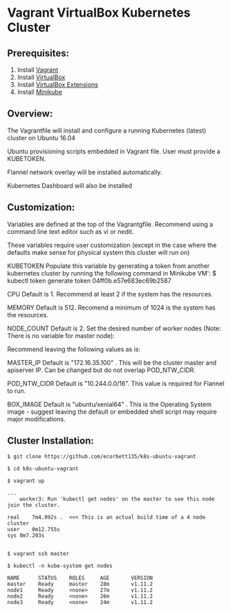 # Vagrant VirtualBox Kubernetes Cluster 

## Prerequisites:

1. Install [Vagrant](https://www.vagrantup.com/)
2. Install [VirtualBox](https://www.virtualbox.org/wiki/Downloads)
3. Install [VirtualBox Extensions](https://download.virtualbox.org/virtualbox/5.2.18/Oracle_VM_VirtualBox_Extension_Pack-5.2.18.vbox-extpack)
4. Install [Minikube](https://kubernetes.io/docs/tasks/tools/install-minikube/)

## Overview:

The Vagrantfile will install and configure a running Kubernetes (latest) cluster on Ubuntu 16.04

Ubuntu provisioning scripts embedded in Vagrant file. User must provide a KUBETOKEN.

Flannel network overlay will be installed automatically. 

Kubernetes Dashboard will also be installed 

## Customization:

Variables are defined at the top of the Vagrantgfile. Recommend using a command line text editor such as vi or nedit. 

These variables require user customization (except in the case where the defaults make sense for physical system this cluster will run on) 

KUBETOKEN
Populate this variable by generating a token from another kubernetes cluster by running the following command in Minikube VM':
$ kubectl token generate token
04ff0b.e57e683ec69b2587

CPU
Default is 1.  Recommend at least 2 if the system has the resources.

MEMORY
Default is 512. Recomend a minimum of 1024 is the system has the resources. 

NODE_COUNT 
Default is 2. Set the desired number of worker nodes (Note: There is no variable for master node):

Recommend leaving the following values as is:

MASTER_IP 
Default is "172.16.35.100" . This will be the cluster master and apiserver IP. Can be changed but do not overlap POD_NTW_CIDR.

POD_NTW_CIDR
Default is "10.244.0.0/16". This value is required for Flannel to run.
 
BOX_IMAGE
Default is  "ubuntu/xenial64" . This is the  Operating System image - suggest leaving the default or embedded shell script may require major modifications. 



## Cluster Installation:
```conesole
$ git clone https://github.com/ecorbett135/k8s-ubuntu-vagrant

$ cd k8s-ubuntu-vagrant

$ vagrant up

...
    worker3: Run 'kubectl get nodes' on the master to see this node join the cluster.

real	7m4.092s .  <<< This is an actual build time of a 4 node cluster
user	0m12.755s
sys	0m7.203s


$ vagrant ssh master

$ kubectl -n kube-system get nodes

NAME      STATUS    ROLES     AGE       VERSION
master    Ready     master    28m       v1.11.2
node1     Ready     <none>    27m       v1.11.2
node2     Ready     <none>    26m       v1.11.2
node3     Ready     <none>    24m       v1.11.2
```





